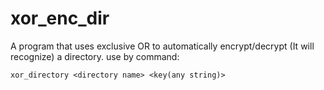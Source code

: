 # xor_enc_dir
A program that uses exclusive OR to automatically encrypt/decrypt (It will recognize) a directory.
use by command:
```
xor_directory <directory name> <key(any string)>
```
